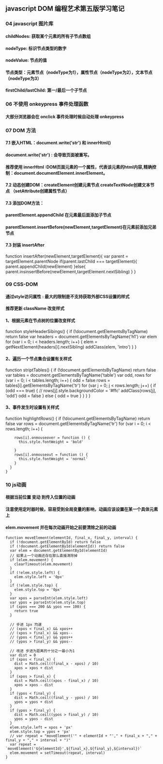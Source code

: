 ## javascript DOM 编程艺术第五版学习笔记 

### 04 javascript 图片库
#### childNodes: 获取某个元素的所有子节点数组
#### nodeType: 标识节点类型的数字
#### nodeValue: 节点的值
#### 节点类型：元素节点（nodeType为1），属性节点（nodeType为2），文本节点（nodeType为3）
#### firstChild/lastChild: 第一/最后一个子节点

### 06 不使用 onkeypress 事件处理函数
#### 大部分浏览器会在 onclick 事件处理时候自动处理 onkeypress

### 07 DOM 方法
#### 7.1 嵌入HTML：document.write('str') 和 innerHtml()
#### document.write('str') : 会导致页面被重写。
#### 推荐使用 innerHtml :DOM页面元素的一个属性，代表该元素的html内容,精确控制：document.documentElement.innerElement。

#### 7.2 动态创建DOM：createElement创建元素节点 createTextNode创建文本节点 （setAttribute创建属性节点）
#### 7.3 添加DOM方法：
#### parentElement.appendChild 在元素最后面添加子节点 
#### parentElement.insertBefore(newElement,targetElement)在元素前添加兄弟节点

#### 7.3 封装 insertAfter
function insertAfter(newElement,targetElement){
  var parent = targetElement.parentNode
  if(parent.lastChild === targetElement){
    parent.appendChild(newElement)
  }else{
    parent.insinsertBefore(newElement,targetElement.nextSibling)
  }
}

### 09 CSS-DOM
#### 通过style访问属性 : 最大的限制是不支持获取外部CSS设置的样式
#### 推荐更新 className 改变样式
#### 1、根据元素在节点树的位置改变样式
function styleHeaderSibings() {
      if (!document.getElementsByTagName) return false
      var headers = document.getElementsByTagName('h1')
      var elem
      for (var i = 0; i < headers.length; i++) {
        elem = getNextElement(headers[i].nextSibling)
        addClass(elem, 'intro')
      }
    }
#### 2、遍历一个节点集合设置有关样式
function striptTables() {
      if (!document.getElementsByTagName) return false
      var tables = document.getElementsByTagName('table')
      var odd, rows
      for (var i = 0; i < tables.length; i++) {
        odd = false
        rows = tables[i].getElementsByTagName('tr')
        for (var j = 0; j < rows.length; j++) {
          if (odd === true) {
            // rows[j].style.backgroundColor = '#ffc'
            addClass(rows[j], 'odd')
            odd = false
          } else {
            odd = true
          }
        }
      }
    }
#### 3、事件发生时设置有关样式
 function highlightRows() {
      if (!document.getElementsByTagName) return false
      var rows = document.getElementsByTagName('tr')
      for (var i = 0; i < rows.length; i++) {

        rows[i].onmouseover = function () {
          this.style.fontWeight = 'bold'

        }
        rows[i].onmouseout = function () {
          this.style.fontWeight = 'normal'
        }
      }
    }


### 10 js动画
#### 根据当前位置 变动 到传入位置的动画
#### 注意使用定时器时候，容易受到全局变量的影响，动画应该设置在某一个具体元素上
#### elem.movement 并在每次动画开始之前要清除之前的动画
    function moveElement(elementId, final_x, final_y, interval) {
      if (!document.getElementById) return false
      if (!document.getElementById(elementId)) return false
      var elem = document.getElementById(elementId)
      // 如果上一个动画还存在那么直接清除掉
      if (elem.movement) {
        clearTimeout(elem.movement)
      }
      if (!elem.style.left) {
        elem.style.left = '0px'
      }
      if (!elem.style.top) {
        elem.style.top = '0px'
      }
      var xpos = parseInt(elem.style.left)
      var ypos = parseInt(elem.style.top)
      if (xpos === 200 && ypos === 100) {
        return true
      }

      // 步进 1px 均速
      // (xpos < final_x) && xpos++
      // (xpos > final_x) && xpos--
      // (ypos < final_y) && ypos++
      // (ypos > final_y) && ypos--

      // 改进 步进为距离的十分之一最小为1
      var dist = 0
      if (xpos < final_x) {
        dist = Math.ceil((final_x - xpos) / 10)
        xpos = xpos + dist
      }
      if (xpos > final_x) {
        dist = Math.ceil((xpos - final_x) / 10)
        xpos = xpos - dist
      }
      if (ypos < final_y) {
        dist = Math.ceil((final_y - ypos) / 10)
        ypos = ypos + dist
      }
      if (ypos > final_y) {
        dist = Math.ceil((ypos > final_y) / 10)
        ypos = ypos - dist
      }
      elem.style.left = xpos + 'px'
      elem.style.top = ypos + 'px'
      // var repeat = "moveElement('" + elementId + "'," + final_x + "," + final_y + "," + interval + ")"
      var repeat = `moveElement('${elementId}',${final_x},${final_y},${interval})`
      elem.movement = setTimeout(repeat, interval)
    }